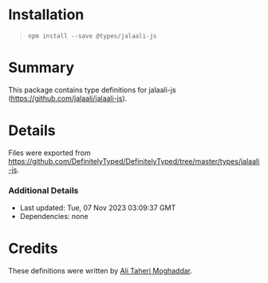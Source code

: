 # Installation
> `npm install --save @types/jalaali-js`

# Summary
This package contains type definitions for jalaali-js (https://github.com/jalaali/jalaali-js).

# Details
Files were exported from https://github.com/DefinitelyTyped/DefinitelyTyped/tree/master/types/jalaali-js.

### Additional Details
 * Last updated: Tue, 07 Nov 2023 03:09:37 GMT
 * Dependencies: none

# Credits
These definitions were written by [Ali Taheri Moghaddar](https://github.com/alitaheri).

